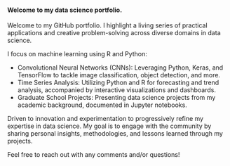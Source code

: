 #### Welcome to my data science portfolio.

Welcome to my GitHub portfolio. I highlight a living series of practical applications and creative problem-solving across diverse domains in data science.

I focus on machine learning using R and Python:
- Convolutional Neural Networks (CNNs): Leveraging Python, Keras, and TensorFlow to tackle image classification, object detection, and more.
- Time Series Analysis: Utilizing Python and R for forecasting and trend analysis, accompanied by interactive visualizations and dashboards.
- Graduate School Projects: Presenting data science projects from my academic background, documented in Jupyter notebooks.

Driven to innovation and experimentation to progressively refine my expertise in data science. My goal is to engage with the community by sharing personal insights, methodologies, and lessons learned through my projects.

Feel free to reach out with any comments and/or questions!

<!--
**dougrandrade/dougrandrade** is a ✨ _special_ ✨ repository because its `README.md` (this file) appears on your GitHub profile.

Here are some ideas to get you started:

- 🔭 I’m currently working on ...
- 🌱 I’m currently learning ...
- 👯 I’m looking to collaborate on ...
- 🤔 I’m looking for help with ...
- 💬 Ask me about ...
- 📫 How to reach me: ...
- 😄 Pronouns: ...
- ⚡ Fun fact: ...
-->
